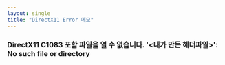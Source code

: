 ```yaml
---
layout: single
title: "DirectX11 Error 메모"
---
```


### DirectX11 C1083 포함 파일을 열 수 없습니다. '<내가 만든 헤더파일>': No such file or directory



